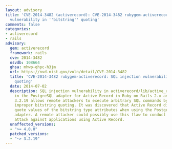 ```yaml
---
layout: advisory
title: 'CVE-2014-3482 (activerecord): CVE-2014-3482 rubygem-activerecord: SQL injection
  vulnerability in ''bitstring'' quoting'
comments: false
categories:
- activerecord
- rails
advisory:
  gem: activerecord
  framework: rails
  cve: 2014-3482
  osvdb: 108664
  ghsa: mhwp-qhpc-h3jm
  url: https://nvd.nist.gov/vuln/detail/CVE-2014-3482
  title: 'CVE-2014-3482 rubygem-activerecord: SQL injection vulnerability in ''bitstring''
    quoting'
  date: 2014-07-02
  description: SQL injection vulnerability in activerecord/lib/active_record/connection_adapters/postgresql_adapter.rb
    in the PostgreSQL adapter for Active Record in Ruby on Rails 2.x and 3.x before
    3.2.19 allows remote attackers to execute arbitrary SQL commands by leveraging
    improper bitstring quoting. It was discovered that Active Record did not properly
    quote values of the bitstring type attributes when using the PostgreSQL database
    adapter. A remote attacker could possibly use this flaw to conduct an SQL injection
    attack against applications using Active Record.
  unaffected_versions:
  - ">= 4.0.0"
  patched_versions:
  - "~> 3.2.19"
---
```


